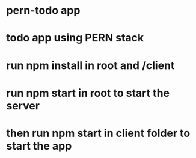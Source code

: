 # pern-todo app

# todo app using PERN stack

# run npm install in root and /client

# run npm start in root to start the server
# then run npm start in client folder to start the app